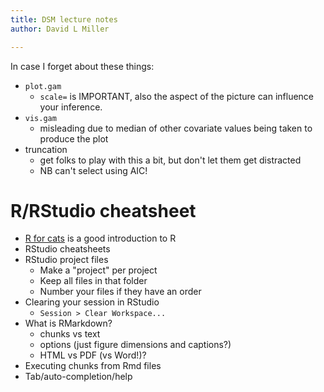 ```yaml
---
title: DSM lecture notes
author: David L Miller

---
```



In case I forget about these things:

* `plot.gam`
  * `scale=` is IMPORTANT, also the aspect of the picture can influence your inference.
* `vis.gam`
  * misleading due to median of other covariate values being taken to produce the plot
* truncation
  * get folks to play with this a bit, but don't let them get distracted
  * NB can't select using AIC!


# R/RStudio cheatsheet

* [R for cats](http://rforcats.net/) is a good introduction to R
* RStudio cheatsheets
* RStudio project files
  - Make a "project" per project
  * Keep all files in that folder
  * Number your files if they have an order
* Clearing your session in RStudio
  * `Session > Clear Workspace...`
* What is RMarkdown?
  * chunks vs text
  * options (just figure dimensions and captions?)
  * HTML vs PDF (vs Word!)?
* Executing chunks from Rmd files
* Tab/auto-completion/help



